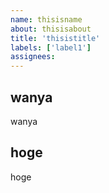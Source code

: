```yaml
---
name: thisisname
about: thisisabout
title: 'thisistitle'
labels: ['label1']
assignees:
---
```


## wanya
wanya

## hoge
hoge
